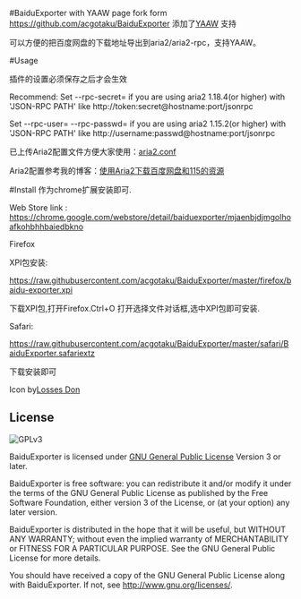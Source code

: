 #BaiduExporter with YAAW page
fork form https://github.com/acgotaku/BaiduExporter 添加了[YAAW](http://binux.github.io/yaaw/) 支持

可以方便的把百度网盘的下载地址导出到aria2/aria2-rpc，支持YAAW。

#Usage

插件的设置必须保存之后才会生效

Recommend: Set --rpc-secret=<secret> if you are using aria2 1.18.4(or higher) with 'JSON-RPC PATH' like http://token:secret@hostname:port/jsonrpc

Set --rpc-user=<username> --rpc-passwd=<passwd> if you are using aria2 1.15.2(or higher) with 'JSON-RPC PATH' like http://username:passwd@hostname:port/jsonrpc

已上传Aria2配置文件方便大家使用：[aria2.conf](https://raw.githubusercontent.com/acgotaku/BaiduExporter/master/aria2.conf)

Aria2配置参考我的博客：[使用Aria2下载百度网盘和115的资源](https://blog.icehoney.me/posts/2015-01-31-Aria2-download)

#Install
作为chrome扩展安装即可.

Web Store link : https://chrome.google.com/webstore/detail/baiduexporter/mjaenbjdjmgolhoafkohbhhbaiedbkno

Firefox

XPI包安装:

https://raw.githubusercontent.com/acgotaku/BaiduExporter/master/firefox/baidu-exporter.xpi

下载XPI包,打开Firefox.Ctrl+O 打开选择文件对话框,选中XPI包即可安装.

Safari:

https://raw.githubusercontent.com/acgotaku/BaiduExporter/master/safari/BaiduExporter.safariextz

下载安装即可

Icon by[Losses Don](https://github.com/Losses)


License
-------
![GPLv3](https://www.gnu.org/graphics/gplv3-127x51.png)

BaiduExporter is licensed under [GNU General Public License](https://www.gnu.org/licenses/gpl.html) Version 3 or later.

BaiduExporter is free software: you can redistribute it and/or modify
it under the terms of the GNU General Public License as published by
the Free Software Foundation, either version 3 of the License, or
(at your option) any later version.

BaiduExporter is distributed in the hope that it will be useful,
but WITHOUT ANY WARRANTY; without even the implied warranty of
MERCHANTABILITY or FITNESS FOR A PARTICULAR PURPOSE.  See the
GNU General Public License for more details.

You should have received a copy of the GNU General Public License
along with BaiduExporter.  If not, see <http://www.gnu.org/licenses/>.
